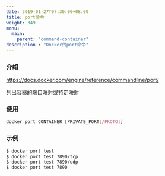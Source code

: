 ```yaml
---
date: 2019-01-27T07:30:00+08:00
title: port命令
weight: 349
menu:
  main:
    parent: "command-container"
description : "Docker的port命令"
---
```


### 介绍

https://docs.docker.com/engine/reference/commandline/port/

列出容器的端口映射或特定映射

### 使用

```bash
docker port CONTAINER [PRIVATE_PORT[/PROTO]]
```

### 示例

```bash
$ docker port test
$ docker port test 7890/tcp
$ docker port test 7890/udp
$ docker port test 7890
```


